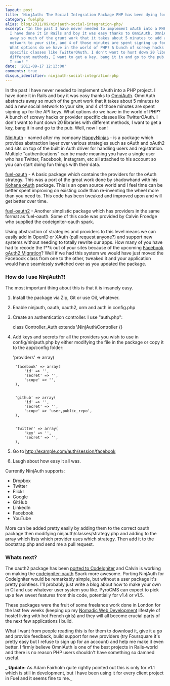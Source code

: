 ```yaml
---
layout: post
title: 'NinjAuth: The Social Integration Package PHP has been dying for'
category: fuelphp
alias: blog/2011/09/ninjauth-social-integration-php/
excerpt: "In the past I have never needed to implement oAuth into a PHP project.
  I have done it in Rails and boy it was easy thanks to OmniAuth. OmniAuth abstracts
  away so much of the grunt work that it takes about 5 minutes to add a new social
  network to your site, and 4 of those minutes are spent signing up for the API keys.
  What options do we have in the world of PHP? A bunch of screwy hacks or provider
  specific classes like TwitterOAuth. I don't want to hunt down 20 libraries with
  different methods, I want to get a key, bang it in and go to the pub. Well, now
  I can! "
date: '2011-09-17 12:13:00'
comments: true
disqus_identifier: ninjauth-social-integration-php
---
```


In the past I have never needed to implement oAuth into a PHP project. I have done it in Rails and boy it was easy thanks to [OmniAuth](https://github.com/intridea/omniauth). OmniAuth abstracts away so much of the grunt work that it takes about 5 minutes to add a new social network to your site, and 4 of those minutes are spent signing up for the API keys. What options do we have in the world of PHP? A bunch of screwy hacks or provider specific classes like TwitterOAuth. I don't want to hunt down 20 libraries with different methods, I want to get a key, bang it in and go to the pub. Well, now I can!

[NinjAuth](https://github.com/happyninjas/fuel-ninjauth) - named after my company [HappyNinjas](http://happyninjas.com/) - is a package which provides abstraction layer over various strategies such as oAuth and oAuth2 and sits on top of the built in Auth driver for handling users and registration. Multiple "authentications" can be made meaning you have a single user who has Twitter, Facebook, Instagram, etc all attached to his account so you can start doing fun things with their data.

[fuel-oauth](https://github.com/fuel-packages/fuel-oauth) - A basic package which contains the providers for the oAuth strategy. This was a port of the great work done by shadowhand with his [Kohana oAuth](https://github.com/kohana/oauth) package. This is an open source world and I feel time can be better spent improving on existing code than re-inventing the wheel more than you need to. This code has been tweaked and improved upon and will get better over time.

[fuel-oauth2](https://github.com/fuel-packages/fuel-oauth2) - Another simplistic package which has providers in the same format as fuel-oauth. Some of this code was provided by Calvin Froedge who supplied the codeigniter-oauth spark.

Using abstraction of strategies and providers to this level means we can easily add in OpenID or XAuth (pull request anyone?) and support new systems without needing to totally rewrite our apps. How many of you have had to recode the f\*\*k out of your sites because of the upcoming [Facebook oAuth2 Migration](http://developers.facebook.com/blog/post/497/)? Well if we had this system we would have just moved the Facebook class from one to the other, tweaked it and your application would have seamlessly switched over as you updated the package.

### How do I use NinjAuth?!

The most important thing about this is that it is insanely easy.

1. Install the package via Zip, Git or use Oil, whatever.
2. Enable ninjauth, oauth, oauth2, orm and auth in config.php
3. Create an authentication controller. I use "auth.php": 

    class Controller_Auth extends \NinjAuth\Controller {}

4. Add keys and secrets for all the providers you wish to use in config/ninjauth.php by either modifying the file in the package or copy it to the app/config folder: 

    'providers' => array(
    	
    	
    	'facebook' => array(
    		'id' => '',
    		'secret' => '',
    		'scope' => '',
    	),
    	
    	
    	'github' => array(
    		'id' => '',
    		'secret' => '',
    		'scope' => 'user,public_repo',
    	),
    	
    	
    	'twitter' => array(
    		'key' => '',
    		'secret' => '',
    	),

5. Go to http://example.com/auth/session/facebook
6. Laugh about how easy it all was.

Currently NinjAuth supports:

- Dropbox
- Twitter
- Flickr
- Google
- GitHub
- LinkedIn
- Facebook
- YouTube

More can be added pretty easily by adding them to the correct oauth package then modifying ninjauth/classes/strategy.php and adding to the array which lists which provider uses which strategy. Then add it to the bootstrap.php and send me a pull request.

### Whats next?

The oauth2 package has been [ported to CodeIgniter](https://github.com/philsturgeon/codeigniter-oauth2) and Calvin is working on making the [codeigniter-oauth](http://getsparks.org/packages/codeigniter-oauth/versions/HEAD/show) Spark more awesome. Porting NinjAuth for CodeIgniter would be remarkably simple, but without a user package it's pretty pointless. I'll probably just write a blog about how to make your own in CI and use whatever user system you like. PyroCMS can expect to pick up a few sweet features from this code, potentially for v1.4 or v1.5.

These packages were the fruit of some freelance work done in London for the last few weeks (keeping up my [Nomadic Web Development](http://philsturgeon.co.uk/blog/2011/08/nomadic-web-development) lifestyle of hostel living with hot French girls) and they will all become crucial parts of the next few applications I build.

What I want from people reading this is for them to download it, give it a go and provide feedback, build support for new providers (try Foursquare it's pretty easy but I refuse to sign up for an account) and help me make it even better. I firmly believe OmniAuth is one of the best projects in Rails-world and there is no reason PHP users shouldn't have something so damned useful.

_ **Update:** As Adam Fairholm quite rightly pointed out this is only for v1.1 which is still in development, but I have been using it for every client project in Fuel and it seems fine to me._
